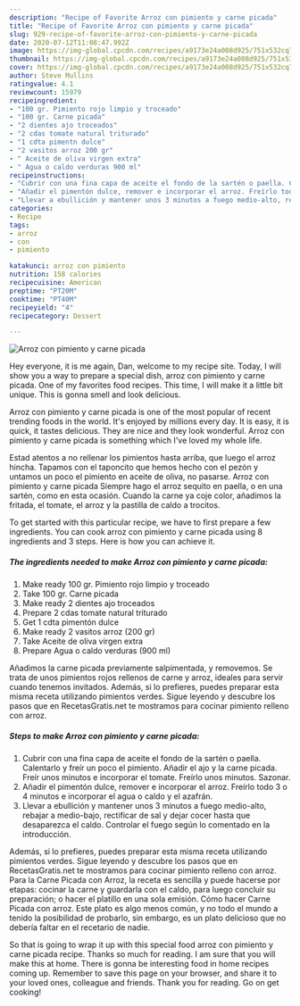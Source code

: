 ```yaml
---
description: "Recipe of Favorite Arroz con pimiento y carne picada"
title: "Recipe of Favorite Arroz con pimiento y carne picada"
slug: 929-recipe-of-favorite-arroz-con-pimiento-y-carne-picada
date: 2020-07-12T11:08:47.992Z
image: https://img-global.cpcdn.com/recipes/a9173e24a008d925/751x532cq70/arroz-con-pimiento-y-carne-picada-foto-principal.jpg
thumbnail: https://img-global.cpcdn.com/recipes/a9173e24a008d925/751x532cq70/arroz-con-pimiento-y-carne-picada-foto-principal.jpg
cover: https://img-global.cpcdn.com/recipes/a9173e24a008d925/751x532cq70/arroz-con-pimiento-y-carne-picada-foto-principal.jpg
author: Steve Mullins
ratingvalue: 4.1
reviewcount: 15979
recipeingredient:
- "100 gr. Pimiento rojo limpio y troceado"
- "100 gr. Carne picada"
- "2 dientes ajo troceados"
- "2 cdas tomate natural triturado"
- "1 cdta pimentn dulce"
- "2 vasitos arroz 200 gr"
- " Aceite de oliva virgen extra"
- " Agua o caldo verduras 900 ml"
recipeinstructions:
- "Cubrir con una fina capa de aceite el fondo de la sartén o paella. Calentarlo y freír un poco el pimiento. Añadir el ajo y la carne picada. Freír unos minutos e incorporar el tomate. Freírlo unos minutos. Sazonar."
- "Añadir el pimentón dulce, remover e incorporar el arroz. Freírlo todo 3 o 4 minutos e incorporar el agua o caldo y el azafrán."
- "Llevar a ebullición y mantener unos 3 minutos a fuego medio-alto, rebajar a medio-bajo, rectificar de sal y dejar cocer hasta que desaparezca el caldo. Controlar el fuego según lo comentado en la introducción."
categories:
- Recipe
tags:
- arroz
- con
- pimiento

katakunci: arroz con pimiento 
nutrition: 158 calories
recipecuisine: American
preptime: "PT20M"
cooktime: "PT40M"
recipeyield: "4"
recipecategory: Dessert

---
```



![Arroz con pimiento y carne picada](https://img-global.cpcdn.com/recipes/a9173e24a008d925/751x532cq70/arroz-con-pimiento-y-carne-picada-foto-principal.jpg)

Hey everyone, it is me again, Dan, welcome to my recipe site. Today, I will show you a way to prepare a special dish, arroz con pimiento y carne picada. One of my favorites food recipes. This time, I will make it a little bit unique. This is gonna smell and look delicious.

Arroz con pimiento y carne picada is one of the most popular of recent trending foods in the world. It's enjoyed by millions every day. It is easy, it is quick, it tastes delicious. They are nice and they look wonderful. Arroz con pimiento y carne picada is something which I've loved my whole life.

Estad atentos a no rellenar los pimientos hasta arriba, que luego el arroz hincha. Tapamos con el taponcito que hemos hecho con el pezón y untamos un poco el pimiento en aceite de oliva, no pasarse. Arroz con pimiento y carne picada Siempre hago el arroz sequito en paella, o en una sartén, como en esta ocasión. Cuando la carne ya coje color, añadimos la fritada, el tomate, el arroz y la pastilla de caldo a trocitos.


To get started with this particular recipe, we have to first prepare a few ingredients. You can cook arroz con pimiento y carne picada using 8 ingredients and 3 steps. Here is how you can achieve it.

<!--inarticleads1-->

##### The ingredients needed to make Arroz con pimiento y carne picada:

1. Make ready 100 gr. Pimiento rojo limpio y troceado
1. Take 100 gr. Carne picada
1. Make ready 2 dientes ajo troceados
1. Prepare 2 cdas tomate natural triturado
1. Get 1 cdta pimentón dulce
1. Make ready 2 vasitos arroz (200 gr)
1. Take  Aceite de oliva virgen extra
1. Prepare  Agua o caldo verduras (900 ml)


Añadimos la carne picada previamente salpimentada, y removemos. Se trata de unos pimientos rojos rellenos de carne y arroz, ideales para servir cuando tenemos invitados. Además, si lo prefieres, puedes preparar esta misma receta utilizando pimientos verdes. Sigue leyendo y descubre los pasos que en RecetasGratis.net te mostramos para cocinar pimiento relleno con arroz. 

<!--inarticleads2-->

##### Steps to make Arroz con pimiento y carne picada:

1. Cubrir con una fina capa de aceite el fondo de la sartén o paella. Calentarlo y freír un poco el pimiento. Añadir el ajo y la carne picada. Freír unos minutos e incorporar el tomate. Freírlo unos minutos. Sazonar.
1. Añadir el pimentón dulce, remover e incorporar el arroz. Freírlo todo 3 o 4 minutos e incorporar el agua o caldo y el azafrán.
1. Llevar a ebullición y mantener unos 3 minutos a fuego medio-alto, rebajar a medio-bajo, rectificar de sal y dejar cocer hasta que desaparezca el caldo. Controlar el fuego según lo comentado en la introducción.


Además, si lo prefieres, puedes preparar esta misma receta utilizando pimientos verdes. Sigue leyendo y descubre los pasos que en RecetasGratis.net te mostramos para cocinar pimiento relleno con arroz. Para la Carne Picada con Arroz, la receta es sencilla y puede hacerse por etapas: cocinar la carne y guardarla con el caldo, para luego concluir su preparación; o hacer el platillo en una sola emisión. Cómo hacer Carne Picada con arroz. Este plato es algo menos común, y no todo el mundo a tenido la posibilidad de probarlo, sin embargo, es un plato delicioso que no debería faltar en el recetario de nadie. 

So that is going to wrap it up with this special food arroz con pimiento y carne picada recipe. Thanks so much for reading. I am sure that you will make this at home. There is gonna be interesting food in home recipes coming up. Remember to save this page on your browser, and share it to your loved ones, colleague and friends. Thank you for reading. Go on get cooking!
